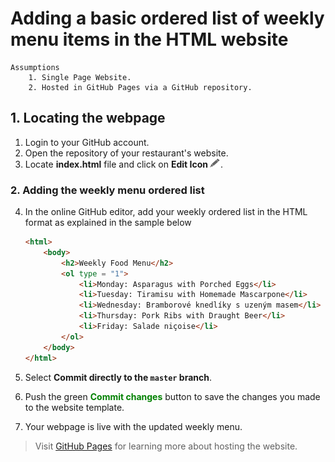 # Adding a basic ordered list of weekly menu items in the HTML website

    Assumptions
        1. Single Page Website.
        2. Hosted in GitHub Pages via a GitHub repository.

## 1. Locating the webpage

1. Login to your GitHub account.
2. Open the repository of your restaurant's website.
3. Locate **index.html** file and click on **Edit Icon**<img src="https://raw.githubusercontent.com/Olena1925/Menu/master/Edit%20Icon.png" width="20" height="15"/>.

### 2. Adding the weekly menu ordered list

4. In the online GitHub editor, add your weekly ordered list in the HTML format as explained in the sample below

    ```html
    <html>
        <body>
            <h2>Weekly Food Menu</h2>
            <ol type = "1">
                <li>Monday: Asparagus with Porched Eggs</li>
                <li>Tuesday: Tiramisu with Homemade Mascarpone</li>
                <li>Wednesday: Bramborové knedlíky s uzeným masem</li>
                <li>Thursday: Pork Ribs with Draught Beer</li>
                <li>Friday: Salade niçoise</li>
            </ol>  
        </body>
    </html>
    ```
5. Select **Commit directly to the `master` branch**.
6. Push the green <span style="color: green;">**Commit changes**</span> button to save the changes you made to the website template.
7. Your webpage is live with the updated weekly menu.

>Visit [GitHub Pages](https://pages.github.com) for learning more about hosting the website.

